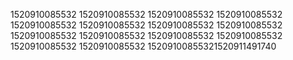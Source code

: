 1520910085532
1520910085532
1520910085532
1520910085532
1520910085532
1520910085532
1520910085532
1520910085532
1520910085532
1520910085532
1520910085532
1520910085532
1520910085532
1520910085532
15209100855321520911491740